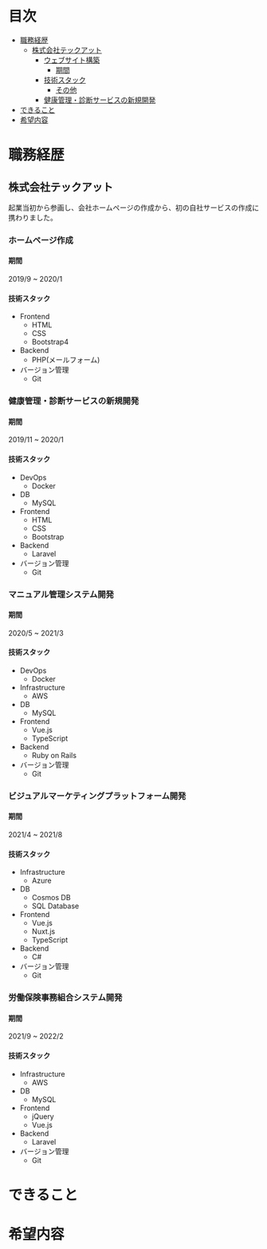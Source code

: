 # 目次
<!-- START doctoc generated TOC please keep comment here to allow auto update -->
<!-- DON'T EDIT THIS SECTION, INSTEAD RE-RUN doctoc TO UPDATE -->

- [職務経歴](#%E8%81%B7%E5%8B%99%E7%B5%8C%E6%AD%B4)
  - [株式会社テックアット](#%E6%A0%AA%E5%BC%8F%E4%BC%9A%E7%A4%BE%E3%83%86%E3%83%83%E3%82%AF%E3%82%A2%E3%83%83%E3%83%88)
    - [ウェブサイト構築](#%E3%82%A6%E3%82%A7%E3%83%96%E3%82%B5%E3%82%A4%E3%83%88%E6%A7%8B%E7%AF%89)
      - [期間](#%E6%9C%9F%E9%96%93)
    - [技術スタック](#%E6%8A%80%E8%A1%93%E3%82%B9%E3%82%BF%E3%83%83%E3%82%AF)
      - [その他](#%E3%81%9D%E3%81%AE%E4%BB%96)
    - [健康管理・診断サービスの新規開発](#%E5%81%A5%E5%BA%B7%E7%AE%A1%E7%90%86%E3%83%BB%E8%A8%BA%E6%96%AD%E3%82%B5%E3%83%BC%E3%83%93%E3%82%B9%E3%81%AE%E6%96%B0%E8%A6%8F%E9%96%8B%E7%99%BA)
- [できること](#%E3%81%A7%E3%81%8D%E3%82%8B%E3%81%93%E3%81%A8)
- [希望内容](#%E5%B8%8C%E6%9C%9B%E5%86%85%E5%AE%B9)

<!-- END doctoc generated TOC please keep comment here to allow auto update -->

<!-- 目次をアップデーtする際は doctoc README.md --github を実行-->

# 職務経歴
## 株式会社テックアット
起業当初から参画し、会社ホームページの作成から、初の自社サービスの作成に携わりました。

### ホームページ作成
#### 期間
2019/9 ~ 2020/1

#### 技術スタック
- Frontend
  - HTML
  - CSS
  - Bootstrap4
- Backend
  - PHP(メールフォーム)
- バージョン管理
  - Git


### 健康管理・診断サービスの新規開発

#### 期間
2019/11 ~ 2020/1

#### 技術スタック
- DevOps
  - Docker
- DB
  - MySQL
- Frontend
  - HTML
  - CSS
  - Bootstrap
- Backend
  - Laravel
- バージョン管理
  - Git

### マニュアル管理システム開発

#### 期間
2020/5 ~ 2021/3

#### 技術スタック
- DevOps
  - Docker
- Infrastructure
  - AWS
- DB
  - MySQL
- Frontend
  - Vue.js
  - TypeScript
- Backend
  - Ruby on Rails
- バージョン管理
  - Git

### ビジュアルマーケティングプラットフォーム開発

#### 期間
2021/4 ~ 2021/8

#### 技術スタック
- Infrastructure
  - Azure
- DB
  - Cosmos DB
  - SQL Database
- Frontend
  - Vue.js
  - Nuxt.js
  - TypeScript
- Backend
  - C#
- バージョン管理
  - Git

### 労働保険事務組合システム開発

#### 期間
2021/9 ~ 2022/2

#### 技術スタック
- Infrastructure
  - AWS
- DB
  - MySQL
- Frontend
  - jQuery
  - Vue.js
- Backend
  - Laravel
- バージョン管理
  - Git

# できること

# 希望内容
